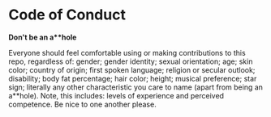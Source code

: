 # Code of Conduct
**Don't be an a\*\*hole**

Everyone should feel comfortable using or making contributions to this repo, regardless of: gender; gender identity; sexual orientation; age; skin color; country of origin; first spoken language; religion or secular outlook; disability; body fat percentage; hair color; height; musical preference; star sign; literally any other characteristic you care to name (apart from being an a**hole). Note, this includes: levels of experience and perceived competence. Be nice to one another please.
